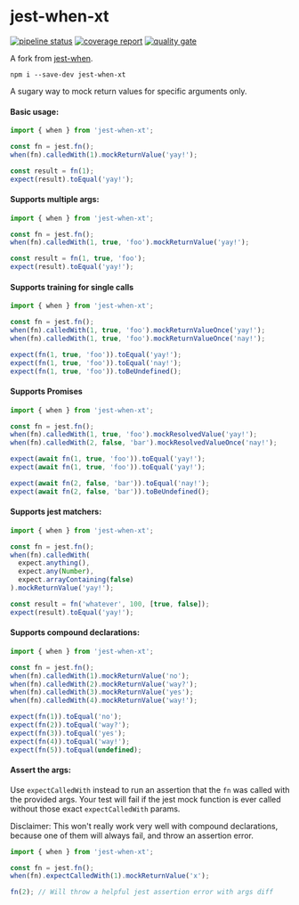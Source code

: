 # jest-when-xt

[![pipeline status](https://gitlab.thatisnomoon.io/timeline-troopers/jest-when-xt/badges/master/pipeline.svg)](https://gitlab.thatisnomoon.io/timeline-troopers/jest-when-xt/commits/master)
[![coverage report](https://gitlab.thatisnomoon.io/timeline-troopers/jest-when-xt/badges/master/coverage.svg)](https://gitlab.thatisnomoon.io/timeline-troopers/jest-when-xt/commits/master)
[![quality gate](https://sonarqube.mgmt.thatisnomoon.io/api/badges/gate?key=jest-when-xt)](https://sonarqube.mgmt.thatisnomoon.io/dashboard?id=jest-when-xt)

A fork from [jest-when](https://github.com/timkindberg/jest-when).

```
npm i --save-dev jest-when-xt
```
A sugary way to mock return values for specific arguments only.

#### Basic usage:
```javascript
import { when } from 'jest-when-xt';

const fn = jest.fn();
when(fn).calledWith(1).mockReturnValue('yay!');

const result = fn(1);
expect(result).toEqual('yay!');
```

#### Supports multiple args:
```javascript
import { when } from 'jest-when-xt';

const fn = jest.fn();
when(fn).calledWith(1, true, 'foo').mockReturnValue('yay!');

const result = fn(1, true, 'foo');
expect(result).toEqual('yay!');
```

#### Supports training for single calls
```javascript
import { when } from 'jest-when-xt';

const fn = jest.fn();
when(fn).calledWith(1, true, 'foo').mockReturnValueOnce('yay!');
when(fn).calledWith(1, true, 'foo').mockReturnValueOnce('nay!');

expect(fn(1, true, 'foo')).toEqual('yay!');
expect(fn(1, true, 'foo')).toEqual('nay!');
expect(fn(1, true, 'foo')).toBeUndefined();
```

#### Supports Promises
```javascript
import { when } from 'jest-when-xt';

const fn = jest.fn();
when(fn).calledWith(1, true, 'foo').mockResolvedValue('yay!');
when(fn).calledWith(2, false, 'bar').mockResolvedValueOnce('nay!');

expect(await fn(1, true, 'foo')).toEqual('yay!');
expect(await fn(1, true, 'foo')).toEqual('yay!');

expect(await fn(2, false, 'bar')).toEqual('nay!');
expect(await fn(2, false, 'bar')).toBeUndefined();
```

#### Supports jest matchers:
```javascript
import { when } from 'jest-when-xt';

const fn = jest.fn();
when(fn).calledWith(
  expect.anything(),
  expect.any(Number),
  expect.arrayContaining(false)
).mockReturnValue('yay!');

const result = fn('whatever', 100, [true, false]);
expect(result).toEqual('yay!');
```

#### Supports compound declarations:
```javascript
import { when } from 'jest-when-xt';

const fn = jest.fn();
when(fn).calledWith(1).mockReturnValue('no');
when(fn).calledWith(2).mockReturnValue('way?');
when(fn).calledWith(3).mockReturnValue('yes');
when(fn).calledWith(4).mockReturnValue('way!');

expect(fn(1)).toEqual('no');
expect(fn(2)).toEqual('way?');
expect(fn(3)).toEqual('yes');
expect(fn(4)).toEqual('way!');
expect(fn(5)).toEqual(undefined);
```

#### Assert the args:

Use `expectCalledWith` instead to run an assertion that the `fn` was called with the provided args. Your test will fail if the jest mock function is ever called without those exact `expectCalledWith` params.

Disclaimer: This won't really work very well with compound declarations, because one of them will always fail, and throw an assertion error.
```javascript
import { when } from 'jest-when-xt';

const fn = jest.fn();
when(fn).expectCalledWith(1).mockReturnValue('x');

fn(2); // Will throw a helpful jest assertion error with args diff
```

